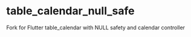 # table_calendar_null_safe
Fork for Flutter table_calendar with NULL safety and calendar controller
